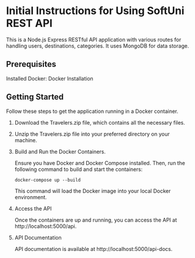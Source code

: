 # Initial Instructions for Using SoftUni REST API
This is a Node.js Express RESTful API application with various routes for handling users, destinations, categories. It uses MongoDB for data storage.
## Prerequisites
Installed Docker: Docker Installation
## Getting Started
Follow these steps to get the application running in a Docker container.
1. Download the Travelers.zip file, which contains all the necessary files. 
2. Unzip the Travelers.zip file into your preferred directory on your machine.
3. Build and Run the Docker Containers. 
    
    Ensure you have Docker and Docker Compose installed. Then, run the following command to build and start the containers:

    `docker-compose up --build`

    This command will load the Docker image into your local Docker environment.

4. Access the API
    
    Once the containers are up and running, you can access the API at http://localhost:5000/api.

5. API Documentation
 
    API documentation is available at http://localhost:5000/api-docs.
